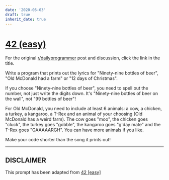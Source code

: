```yaml
---
date: '2020-05-03'
draft: true
inherit_date: true
---
```


# [42 (easy)](https://www.reddit.com/r/dailyprogrammer/comments/sobna/4232012_challenge_42_easy/)

For the original [r/dailyprogrammer](https://www.reddit.com/r/dailyprogrammer/) post and discussion, click the link in the title.

Write a program that prints out the lyrics for "Ninety-nine bottles of beer", "Old McDonald had a farm" or "12 days of Christmas".

If you choose "Ninety-nine bottles of beer", you need to spell out the number, not just write the digits down. It's "Ninety-nine bottles of beer on the wall", not "99 bottles of beer"!

For Old McDonald, you need to include at least 6 animals: a cow, a chicken, a turkey, a kangaroo, a T-Rex and an animal of your choosing (Old McDonald has a weird farm). The cow goes "moo", the chicken goes "cluck", the turkey goes "gobble", the kangaroo goes "g'day mate" and the T-Rex goes "GAAAAARGH". You can have more animals if you like. 

Make your code shorter than the song it prints out!


----
## **DISCLAIMER**
This prompt has been adapted from [42 [easy]](https://www.reddit.com/r/dailyprogrammer/comments/sobna/4232012_challenge_42_easy/
)
